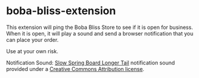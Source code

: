 # boba-bliss-extension
This extension will ping the Boba Bliss Store to see if it is open for business.  When it is open, it will play a sound and send a browser notification that you can place your order.

Use at your own risk.

Notification Sound:
[Slow Spring Board Longer Tail](https://notificationsounds.com/notification-sounds/slow-spring-board-longer-tail-571) 
notification sound provided under a [Creative Commons Attribution license](https://creativecommons.org/licenses/by/4.0/legalcode).
